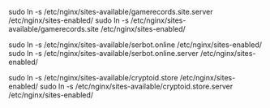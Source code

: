 sudo ln -s /etc/nginx/sites-available/gamerecords.site.server /etc/nginx/sites-enabled/
sudo ln -s /etc/nginx/sites-available/gamerecords.site /etc/nginx/sites-enabled/

sudo ln -s /etc/nginx/sites-available/serbot.online /etc/nginx/sites-enabled/
sudo ln -s /etc/nginx/sites-available/serbot.online.server /etc/nginx/sites-enabled/

sudo ln -s /etc/nginx/sites-available/cryptoid.store /etc/nginx/sites-enabled/
sudo ln -s /etc/nginx/sites-available/cryptoid.store.server /etc/nginx/sites-enabled/